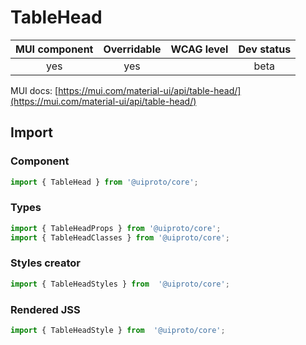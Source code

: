 # TableHead

MUI component | Overridable | WCAG level | Dev status
:-----------: | :---------: | :--------: | :------------:
yes | yes | | beta

MUI docs: [https://mui.com/material-ui/api/table-head/](https://mui.com/material-ui/api/table-head/)

## Import

### Component
```javascript
import { TableHead } from '@uiproto/core';
```
### Types
```javascript
import { TableHeadProps } from '@uiproto/core';
import { TableHeadClasses } from '@uiproto/core';
```

### Styles creator
```javascript
import { TableHeadStyles } from  '@uiproto/core';
```

### Rendered JSS
```javascript
import { TableHeadStyle } from  '@uiproto/core';
```
